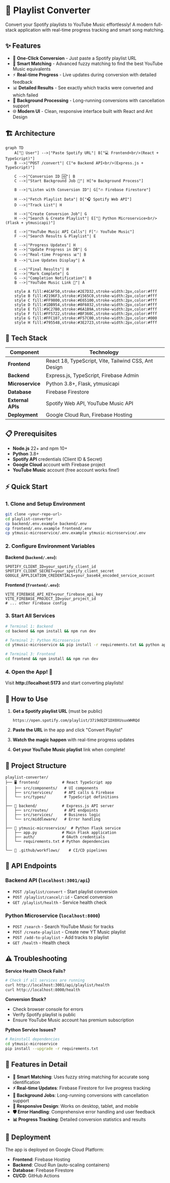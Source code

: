 # 🎵 Playlist Converter

Convert your Spotify playlists to YouTube Music effortlessly! A modern full-stack application with real-time progress tracking and smart song matching.

## ✨ Features

- 🎯 **One-Click Conversion** - Just paste a Spotify playlist URL
- 🧠 **Smart Matching** - Advanced fuzzy matching to find the best YouTube Music equivalents
- ⚡ **Real-time Progress** - Live updates during conversion with detailed feedback
- 📊 **Detailed Results** - See exactly which tracks were converted and which failed
- 🔄 **Background Processing** - Long-running conversions with cancellation support
- 🌐 **Modern UI** - Clean, responsive interface built with React and Ant Design

## 🏗️ Architecture

```mermaid
graph TD
    A["👤 User"] -->|"Paste Spotify URL"| B["💻 Frontend<br/>(React + TypeScript)"]
    B -->|"POST /convert"| C["⚙️ Backend API<br/>(Express.js + TypeScript)"]

    C -->|"Conversion ID 🆔"| B
    C -->|"Start Background Job 🔄"| H["⚙️ Background Process"]

    B -->|"Listen with Conversion ID"| G["🔥 Firebase Firestore"]

    H -->|"Fetch Playlist Data"| D["🎧 Spotify Web API"]
    D -->|"Track List"| H

    H -->|"Create Conversion Job"| G
    H -->|"Search & Create Playlist"| E["🐍 Python Microservice<br/>(Flask + ytmusicapi)"]

    E -->|"YouTube Music API Calls"| F["🎶 YouTube Music"]
    F -->|"Search Results & Playlist"| E

    E -->|"Progress Updates"| H
    H -->|"Update Progress in DB"| G
    G -->|"Real-time Progress 📊"| B
    B -->|"Live Updates Display"| A

    E -->|"Final Results"| H
    H -->|"Mark Complete"| G
    G -->|"Completion Notification"| B
    B -->|"YouTube Music Link 🎉"| A

    style A fill:#4CAF50,stroke:#2E7D32,stroke-width:2px,color:#fff
    style B fill:#2196F3,stroke:#1565C0,stroke-width:2px,color:#fff
    style C fill:#FF9800,stroke:#E65100,stroke-width:2px,color:#fff
    style D fill:#1DB954,stroke:#0F6032,stroke-width:2px,color:#fff
    style E fill:#9C27B0,stroke:#6A1B9A,stroke-width:2px,color:#fff
    style F fill:#FF5722,stroke:#BF360C,stroke-width:2px,color:#fff
    style G fill:#FFC107,stroke:#F57C00,stroke-width:2px,color:#000
    style H fill:#795548,stroke:#3E2723,stroke-width:2px,color:#fff
```

## 🚀 Tech Stack

| Component         | Technology                                           |
| ----------------- | ---------------------------------------------------- |
| **Frontend**      | React 18, TypeScript, Vite, Tailwind CSS, Ant Design |
| **Backend**       | Express.js, TypeScript, Firebase Admin               |
| **Microservice**  | Python 3.8+, Flask, ytmusicapi                       |
| **Database**      | Firebase Firestore                                   |
| **External APIs** | Spotify Web API, YouTube Music API                   |
| **Deployment**    | Google Cloud Run, Firebase Hosting                   |

## 📋 Prerequisites

- **Node.js** 22+ and npm 10+
- **Python** 3.8+
- **Spotify API** credentials (Client ID & Secret)
- **Google Cloud** account with Firebase project
- **YouTube Music** account (free account works fine!)

## ⚡ Quick Start

### 1. Clone and Setup Environment

```bash
git clone <your-repo-url>
cd playlist-converter
cp backend/.env.example backend/.env
cp frontend/.env.example frontend/.env
cp ytmusic-microservice/.env.example ytmusic-microservice/.env
```

### 2. Configure Environment Variables

**Backend (`backend/.env`):**

```env
SPOTIFY_CLIENT_ID=your_spotify_client_id
SPOTIFY_CLIENT_SECRET=your_spotify_client_secret
GOOGLE_APPLICATION_CREDENTIALS=your_base64_encoded_service_account
```

**Frontend (`frontend/.env`):**

```env
VITE_FIREBASE_API_KEY=your_firebase_api_key
VITE_FIREBASE_PROJECT_ID=your_project_id
# ... other Firebase config
```

### 3. Start All Services

```bash
# Terminal 1: Backend
cd backend && npm install && npm run dev

# Terminal 2: Python Microservice
cd ytmusic-microservice && pip install -r requirements.txt && python app.py

# Terminal 3: Frontend
cd frontend && npm install && npm run dev
```

### 4. Open the App! 🎉

Visit **http://localhost:5173** and start converting playlists!

## 🎯 How to Use

1. **Get a Spotify playlist URL** (must be public)

   ```
   https://open.spotify.com/playlist/37i9dQZF1DX0XUsuxWHRQd
   ```

2. **Paste the URL** in the app and click "Convert Playlist"

3. **Watch the magic happen** with real-time progress updates

4. **Get your YouTube Music playlist** link when complete!

## 📁 Project Structure

```
playlist-converter/
├── 🖥️ frontend/          # React TypeScript app
│   ├── src/components/   # UI components
│   ├── src/services/     # API calls & Firebase
│   └── src/types/        # TypeScript definitions
│
├── 🔧 backend/           # Express.js API server
│   ├── src/routes/       # API endpoints
│   ├── src/services/     # Business logic
│   └── src/middleware/   # Error handling
│
├── 🐍 ytmusic-microservice/  # Python Flask service
│   ├── app.py           # Main Flask application
│   ├── auth/            # OAuth credentials
│   └── requirements.txt # Python dependencies
│
└── 🚀 .github/workflows/    # CI/CD pipelines
```

## 🔧 API Endpoints

### Backend API (`localhost:3001/api`)

- `POST /playlist/convert` - Start playlist conversion
- `POST /playlist/cancel/:id` - Cancel conversion
- `GET /playlist/health` - Service health check

### Python Microservice (`localhost:8000`)

- `POST /search` - Search YouTube Music for tracks
- `POST /create-playlist` - Create new YT Music playlist
- `POST /add-to-playlist` - Add tracks to playlist
- `GET /health` - Health check

## ⚠️ Troubleshooting

**Service Health Check Fails?**

```bash
# Check if all services are running
curl http://localhost:3001/api/playlist/health
curl http://localhost:8000/health
```

**Conversion Stuck?**

- Check browser console for errors
- Verify Spotify playlist is public
- Ensure YouTube Music account has premium subscription

**Python Service Issues?**

```bash
# Reinstall dependencies
cd ytmusic-microservice
pip install --upgrade -r requirements.txt
```

## 🌟 Features in Detail

- **🎵 Smart Matching**: Uses fuzzy string matching for accurate song identification
- **⚡ Real-time Updates**: Firebase Firestore for live progress tracking
- **🔄 Background Jobs**: Long-running conversions with cancellation support
- **📱 Responsive Design**: Works on desktop, tablet, and mobile
- **🛡️ Error Handling**: Comprehensive error handling and user feedback
- **📊 Progress Tracking**: Detailed conversion statistics and results

## 🚀 Deployment

The app is deployed on Google Cloud Platform:

- **Frontend**: Firebase Hosting
- **Backend**: Cloud Run (auto-scaling containers)
- **Database**: Firebase Firestore
- **CI/CD**: GitHub Actions

